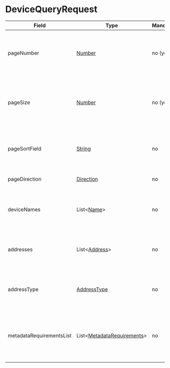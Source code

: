 # DeviceQueryRequest

Field | Type | Mandatory | Description
--- | --- | --- | ---
pageNumber | [Number](../primitives.md#number) | no (yes) | The number of the requested page. It is mandatory if page size is specified.
pageSize | [Number](../primitives.md#number) | no (yes) | The number of entries on the requested page. It is mandatory if page number is specified.
pageSortField | [String](../primitives.md#string) | no | The identifier of the field which must be used to sort the entries.
pageDirection | [Direction](../primitives.md#direction) | no | The direction of the sorting.
deviceNames | List<[Name](../primitives.md#name)> | no | Requester is looking for devices with any of the specified names.
addresses | List<[Address](../primitives.md#address)> | no | Requester is looking for devices with any of the specified addresses.
addressType | [AddressType](../primitives.md#addresstype) | no | Requester is looking for devices with the specified type of address.
metadataRequirementsList | List<[MetadataRequirements](../data-models/metadata-requirements.md)> | no | Requester is looking for devices that are matching any of the specified metadata requirements.